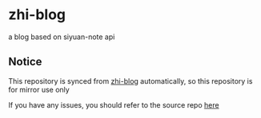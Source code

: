 # zhi-blog

a blog based on siyuan-note api

## Notice

This repository is synced from [zhi-blog](https://github.com/terwer/zhi/tree/main/apps/zhi-blog) automatically, so this repository is for mirror use only

If you have any issues, you should refer to the source repo [here](https://github.com/terwer/zhi/tree/main/apps/zhi-blog)
